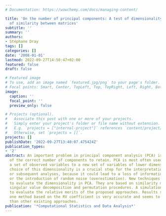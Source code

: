 ```yaml
---
# Documentation: https://wowchemy.com/docs/managing-content/

title: 'On the number of principal components: A test of dimensionality based on measurements
  of similarity between matrices'
subtitle: ''
summary: ''
authors:
- Stéphane Dray
tags: []
categories: []
date: '2008-01-01'
lastmod: 2022-09-27T14:50:47+02:00
featured: false
draft: false

# Featured image
# To use, add an image named `featured.jpg/png` to your page's folder.
# Focal points: Smart, Center, TopLeft, Top, TopRight, Left, Right, BottomLeft, Bottom, BottomRight.
image:
  caption: ''
  focal_point: ''
  preview_only: false

# Projects (optional).
#   Associate this post with one or more of your projects.
#   Simply enter your project's folder or file name without extension.
#   E.g. `projects = ["internal-project"]` references `content/project/deep-learning/index.md`.
#   Otherwise, set `projects = []`.
projects: []
publishDate: '2022-09-27T13:40:07.475424Z'
publication_types:
- '2'
abstract: An important problem in principal component analysis (PCA) is the estimation
  of the correct number of components to retain. PCA is most often used to reduce
  a set of observed variables to a new set of variables of lower dimensionality. The
  choice of this dimensionality is a crucial step for the interpretation of results
  or subsequent analyses, because it could lead to a loss of information (underestimation)
  or the introduction of random noise (overestimation). New techniques are proposed
  to evaluate the dimensionality in PCA. They are based on similarity measurements,
  singular value decomposition and permutation procedures. A simulation study is conducted
  to evaluate the relative merits of the proposed approaches. Results showed that
  one method based on the RV coefficient is very accurate and seems to be more efficient
  than other existing approaches.
publication: '*Computational Statistics and Data Analysis*'
---
```

